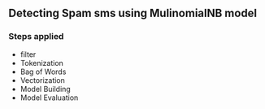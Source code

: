 ## Detecting Spam sms using MulinomialNB model
### Steps applied
* filter
* Tokenization
* Bag of Words
* Vectorization
* Model Building
* Model Evaluation

